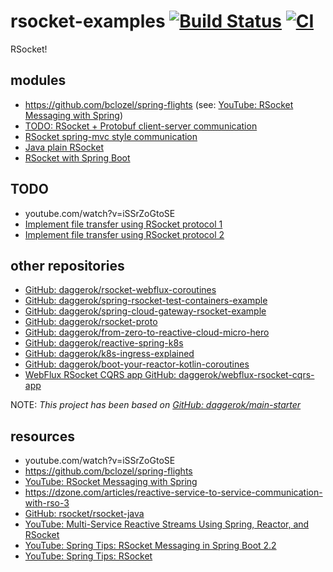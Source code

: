 # rsocket-examples [![Build Status](https://travis-ci.org/daggerok/rsocket-examples.svg?branch=master)](https://travis-ci.org/daggerok/rsocket-examples) [![CI](https://github.com/daggerok/rsocket-examples/workflows/CI/badge.svg)](https://github.com/daggerok/rsocket-examples/actions)
RSocket!

## modules

* https://github.com/bclozel/spring-flights (see: [YouTube: RSocket Messaging with Spring](youtube.com/watch?v=iSSrZoGtoSE))
* [TODO: RSocket + Protobuf client-server communication](./rsocket-protobuf/)
* [RSocket spring-mvc style communication](./es-rsocket/)
* [Java plain RSocket](./rsocket-java-example/)
* [RSocket with Spring Boot](./spring-webflux-rsocker-example/)

## TODO

* youtube.com/watch?v=iSSrZoGtoSE
* [Implement file transfer using RSocket protocol 1](https://github.com/rsocket/rsocket-java/tree/master/rsocket-examples/src/main/java/io/rsocket/examples/transport/tcp/resume)
* [Implement file transfer using RSocket protocol 2](https://github.com/rsocket/rsocket-java/commit/d47629147dd1a4d41c7c8d5af3d80838e01d3ba5)

## other repositories

- [GitHub: daggerok/rsocket-webflux-coroutines](https://github.com/daggerok/rsocket-webflux-coroutines)
- [GitHub: daggerok/spring-rsocket-test-containers-example](https://github.com/daggerok/spring-rsocket-test-containers-example)
- [GitHub: daggerok/spring-cloud-gateway-rsocket-example](https://github.com/daggerok/spring-cloud-gateway-rsocket-example)
- [GitHub: daggerok/rsocket-proto](https://github.com/daggerok/rsocket-proto/)
- [GitHub: daggerok/from-zero-to-reactive-cloud-micro-hero](https://github.com/daggerok/from-zero-to-reactive-cloud-micro-hero)
- [GitHub: daggerok/reactive-spring-k8s](https://github.com/daggerok/reactive-spring-k8s)
- [GitHub: daggerok/k8s-ingress-explained](https://github.com/daggerok/k8s-ingress-explained)
- [GitHub: daggerok/boot-your-reactor-kotlin-coroutines](https://github.com/daggerok/boot-your-reactor-kotlin-coroutines)
- [WebFlux RSocket CQRS app GitHub: daggerok/webflux-rsocket-cqrs-app](https://github.com/daggerok/webflux-rsocket-cqrs-app)
<!--
- [WebFlux RSocket CQRS app GitHub: daggerok/webflux-reactor-broadcaster](https://github.com/daggerok/webflux-reactor-broadcaster/blob/master/src/main/java/com/example/broadcaster/MyBroadcaster.java)
-->

NOTE: _This project has been based on [GitHub: daggerok/main-starter](https://github.com/daggerok/main-starter)_

## resources

- youtube.com/watch?v=iSSrZoGtoSE
- https://github.com/bclozel/spring-flights
- [YouTube: RSocket Messaging with Spring](youtube.com/watch?v=iSSrZoGtoSE)
- https://dzone.com/articles/reactive-service-to-service-communication-with-rso-3
- [GitHub: rsocket/rsocket-java](https://github.com/rsocket/rsocket-java)
- [YouTube: Multi-Service Reactive Streams Using Spring, Reactor, and RSocket](https://www.youtube.com/watch?v=e-N4BchYXws&t=5s)
- [YouTube: Spring Tips: RSocket Messaging in Spring Boot 2.2](https://www.youtube.com/watch?v=BxHqeq58xrE)
- [YouTube: Spring Tips: RSocket](https://www.youtube.com/watch?time_continue=1617&v=GDIDSzZLjjg)
<!--
- read [Weld SE](https://docs.jboss.org/weld/reference/3.1.2.Final/en-US/html_single/#weld-se)
-->
